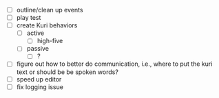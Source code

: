 - [ ] outline/clean up events
- [ ] play test
- [ ] create Kuri behaviors
  - [ ] active
    - [ ] high-five
  - [ ] passive
    - [ ] ?
- [ ] figure out how to better do communication, i.e., where to put the kuri text or should be be spoken words?
- [ ] speed up editor
- [ ] fix logging issue
